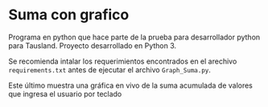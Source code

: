# Suma con grafico
Programa en python que hace parte de la prueba para desarrollador python para Tausland.
Proyecto desarrollado en Python 3.

Se recomienda intalar los requerimientos encontrados en el arechivo `requirements.txt` antes de ejecutar el archivo `Graph_Suma.py`.

Este último muestra una gráfica en vivo de la suma acumulada de valores que ingresa el usuario por teclado
